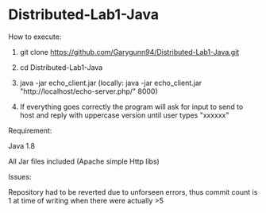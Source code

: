 # Distributed-Lab1-Java

How to execute:

1. git clone https://github.com/Garygunn94/Distributed-Lab1-Java.git

2. cd Distributed-Lab1-Java

3. java -jar echo_client.jar <hoststring> <portno> (locally: java -jar echo_client.jar "http://localhost/echo-server.php/" 8000)

4. If everything goes correctly the program will ask for input to send to host and reply with uppercase version until user types "xxxxxx"



Requirement:

Java 1.8

All Jar files included (Apache simple Http libs)

Issues:

Repository had to be reverted due to unforseen errors, thus commit count is 1 at time of writing when there were actually >5
